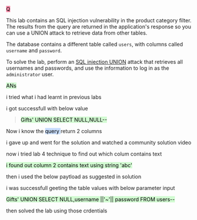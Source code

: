 <mark style="background: #FF5582A6;">Q</mark>

This lab contains an SQL injection vulnerability in the product category filter. The results from the query are returned in the application's response so you can use a UNION attack to retrieve data from other tables.

The database contains a different table called `users`, with columns called `username` and `password`.

To solve the lab, perform an [SQL injection UNION](https://portswigger.net/web-security/sql-injection/union-attacks) attack that retrieves all usernames and passwords, and use the information to log in as the `administrator` user.

<mark style="background: #BBFABBA6;">ANs</mark>


i tried what i had learnt in previous labs


i got successfull with below value

><mark style="background: #BBFABBA6;">Gifts' UNION SELECT NULL,NULL--</mark>


Now i know the <mark style="background: #ADCCFFA6;">query </mark>return 2 columns

i gave up and went for the solution and watched a community solution video

now i tried lab 4 technique to find out which colum contains text

<mark style="background: #BBFABBA6;">i found out column 2 contains text using string 'abc'</mark>

then i used the below paytload as suggested in solution 

i was successfull geeting the table values with below parameter input

<mark style="background: #BBFABBA6;">Gifts' UNION SELECT NULL,username ||'~'|| password FROM users--</mark>


then solved the lab using those crdentials









